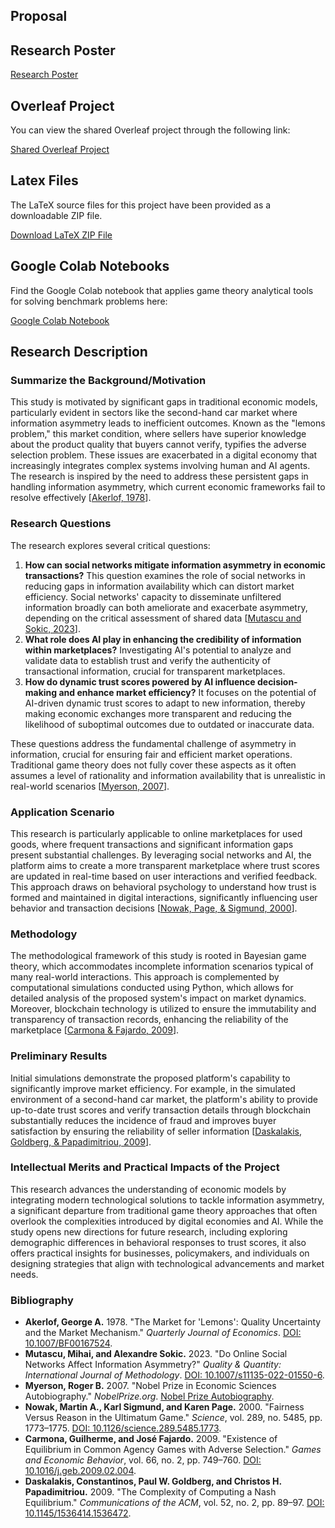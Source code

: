 ## Proposal

## Research Poster

[Research Poster](https://www.canva.cn/design/DAGDpiZkR30/A6rCUJGRHG8ebcPrq0AwLg/edit?utm_content=DAGDpiZkR30&utm_campaign=designshare&utm_medium=link2&utm_source=sharebutton)

## Overleaf Project

You can view the shared Overleaf project through the following link:

[Shared Overleaf Project](https://www.overleaf.com/read/kbykysmcwgym#8c0092)

## Latex Files

The LaTeX source files for this project have been provided as a downloadable ZIP file.

[Download LaTeX ZIP File](Final_CS206_Hantian.zip)

## Google Colab Notebooks

Find the Google Colab notebook that applies game theory analytical tools for solving benchmark problems here:

[Google Colab Notebook](https://colab.research.google.com/drive/1k29kDsrmnacg9_ZS0p7Mhqj1YuLhQxgd?usp=sharing)

## Research Description

### Summarize the Background/Motivation
This study is motivated by significant gaps in traditional economic models, particularly evident in sectors like the second-hand car market where information asymmetry leads to inefficient outcomes. Known as the "lemons problem," this market condition, where sellers have superior knowledge about the product quality that buyers cannot verify, typifies the adverse selection problem. These issues are exacerbated in a digital economy that increasingly integrates complex systems involving human and AI agents. The research is inspired by the need to address these persistent gaps in handling information asymmetry, which current economic frameworks fail to resolve effectively [[Akerlof, 1978](https://doi.org/10.1007/BF00167524)].

### Research Questions
The research explores several critical questions:
1. **How can social networks mitigate information asymmetry in economic transactions?** This question examines the role of social networks in reducing gaps in information availability which can distort market efficiency. Social networks' capacity to disseminate unfiltered information broadly can both ameliorate and exacerbate asymmetry, depending on the critical assessment of shared data [[Mutascu and Sokic, 2023](https://link.springer.com/article/10.1007/s11135-022-01550-6)].
2. **What role does AI play in enhancing the credibility of information within marketplaces?** Investigating AI's potential to analyze and validate data to establish trust and verify the authenticity of transactional information, crucial for transparent marketplaces.
3. **How do dynamic trust scores powered by AI influence decision-making and enhance market efficiency?** It focuses on the potential of AI-driven dynamic trust scores to adapt to new information, thereby making economic exchanges more transparent and reducing the likelihood of suboptimal outcomes due to outdated or inaccurate data.

These questions address the fundamental challenge of asymmetry in information, crucial for ensuring fair and efficient market operations. Traditional game theory does not fully cover these aspects as it often assumes a level of rationality and information availability that is unrealistic in real-world scenarios [[Myerson, 2007](https://www.nobelprize.org/prizes/economic-sciences/2007/myerson/facts/)].

### Application Scenario
This research is particularly applicable to online marketplaces for used goods, where frequent transactions and significant information gaps present substantial challenges. By leveraging social networks and AI, the platform aims to create a more transparent marketplace where trust scores are updated in real-time based on user interactions and verified feedback. This approach draws on behavioral psychology to understand how trust is formed and maintained in digital interactions, significantly influencing user behavior and transaction decisions [[Nowak, Page, & Sigmund, 2000](https://science.sciencemag.org/content/289/5485/1773.abstract)].

### Methodology
The methodological framework of this study is rooted in Bayesian game theory, which accommodates incomplete information scenarios typical of many real-world interactions. This approach is complemented by computational simulations conducted using Python, which allows for detailed analysis of the proposed system's impact on market dynamics. Moreover, blockchain technology is utilized to ensure the immutability and transparency of transaction records, enhancing the reliability of the marketplace [[Carmona & Fajardo, 2009](https://www.sciencedirect.com/science/article/pii/S0899825609000757)].

### Preliminary Results
Initial simulations demonstrate the proposed platform's capability to significantly improve market efficiency. For example, in the simulated environment of a second-hand car market, the platform's ability to provide up-to-date trust scores and verify transaction details through blockchain substantially reduces the incidence of fraud and improves buyer satisfaction by ensuring the reliability of seller information [[Daskalakis, Goldberg, & Papadimitriou, 2009](https://dl.acm.org/doi/10.1145/1536414.1536472)].

### Intellectual Merits and Practical Impacts of the Project
This research advances the understanding of economic models by integrating modern technological solutions to tackle information asymmetry, a significant departure from traditional game theory approaches that often overlook the complexities introduced by digital economies and AI. While the study opens new directions for future research, including exploring demographic differences in behavioral responses to trust scores, it also offers practical insights for businesses, policymakers, and individuals on designing strategies that align with technological advancements and market needs.

### Bibliography

- **Akerlof, George A.** 1978. "The Market for 'Lemons': Quality Uncertainty and the Market Mechanism." _Quarterly Journal of Economics_. [DOI: 10.1007/BF00167524](https://doi.org/10.1007/BF00167524).
- **Mutascu, Mihai, and Alexandre Sokic.** 2023. "Do Online Social Networks Affect Information Asymmetry?" _Quality & Quantity: International Journal of Methodology_. [DOI: 10.1007/s11135-022-01550-6](https://link.springer.com/article/10.1007/s11135-022-01550-6).
- **Myerson, Roger B.** 2007. "Nobel Prize in Economic Sciences Autobiography." _NobelPrize.org_. [Nobel Prize Autobiography](https://www.nobelprize.org/prizes/economic-sciences/2007/myerson/facts/).
- **Nowak, Martin A., Karl Sigmund, and Karen Page.** 2000. "Fairness Versus Reason in the Ultimatum Game." _Science_, vol. 289, no. 5485, pp. 1773–1775. [DOI: 10.1126/science.289.5485.1773](https://science.sciencemag.org/content/289/5485/1773.abstract).
- **Carmona, Guilherme, and José Fajardo.** 2009. "Existence of Equilibrium in Common Agency Games with Adverse Selection." _Games and Economic Behavior_, vol. 66, no. 2, pp. 749–760. [DOI: 10.1016/j.geb.2009.02.004](https://www.sciencedirect.com/science/article/pii/S0899825609000757).
- **Daskalakis, Constantinos, Paul W. Goldberg, and Christos H. Papadimitriou.** 2009. "The Complexity of Computing a Nash Equilibrium." _Communications of the ACM_, vol. 52, no. 2, pp. 89–97. [DOI: 10.1145/1536414.1536472](https://dl.acm.org/doi/10.1145/1536414.1536472).


